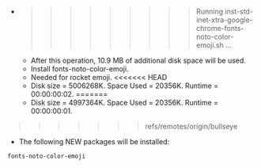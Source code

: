 * >>>>>>>>> Running inst-std-inet-xtra-google-chrome-fonts-noto-color-emoji.sh ...
  * After this operation, 10.9 MB of additional disk space will be used.
  * Install fonts-noto-color-emoji.
  * Needed for rocket emoji.
<<<<<<< HEAD
  * Disk size = 5006268K. Space Used = 20356K. Runtime = 00:00:00:02.
=======
  * Disk size = 4997364K. Space Used = 20356K. Runtime = 00:00:00:01.
>>>>>>> refs/remotes/origin/bullseye
  * The following NEW packages will be installed:
  ```bash
fonts-noto-color-emoji
  ```
